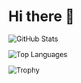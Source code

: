# Hi there 👋

![GitHub Stats](https://birdhouses-vert.vercel.app/api?username=birdhouses&show_icons=true&theme=radical)

![Top Languages](https://github-readme-stats.vercel.app/api/top-langs/?username=birdhouses&layout=compact&theme=radical)

![Trophy](https://github-profile-trophy.vercel.app/?username=birdhouses)
